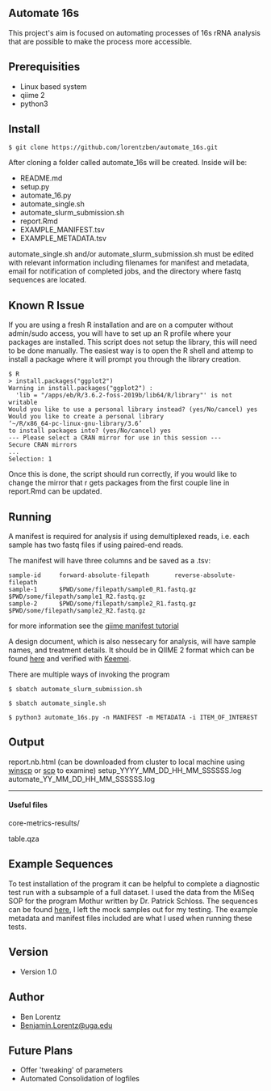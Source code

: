 Automate 16s
-------------------------------------------------
This project's aim is focused on automating processes of 16s rRNA analysis that are possible to make the process more accessible. 

## Prerequisities
* Linux based system
* qiime 2
* python3 

## Install

```shell
$ git clone https://github.com/lorentzben/automate_16s.git
```

After cloning a folder called automate_16s will be created. Inside will be: 
* README.md
* setup.py
* automate_16.py
* automate_single.sh
* automate_slurm_submission.sh
* report.Rmd
* EXAMPLE_MANIFEST.tsv
* EXAMPLE_METADATA.tsv

automate_single.sh and/or automate_slurm_submission.sh must be edited with relevant information including filenames for manifest and metadata, email for notification of completed jobs, and the directory where fastq sequences are located. 

## Known R Issue
If you are using a fresh R installation and are on a computer without admin/sudo access, you will have to set up an R profile where your packages are installed. This script does not setup the library, this will need to be done manually. The easiest way is to open the R shell and attemp to install a package where it will prompt you through the library creation. 
```shell
$ R
> install.packages("ggplot2")
Warning in install.packages("ggplot2") :
  'lib = "/apps/eb/R/3.6.2-foss-2019b/lib64/R/library"' is not writable
Would you like to use a personal library instead? (yes/No/cancel) yes
Would you like to create a personal library
‘~/R/x86_64-pc-linux-gnu-library/3.6’
to install packages into? (yes/No/cancel) yes
--- Please select a CRAN mirror for use in this session ---
Secure CRAN mirrors
...
Selection: 1 
```
Once this is done, the script should run correctly, if you would like to change the mirror that r gets packages from the first couple line in report.Rmd can be updated. 

## Running 
A manifest is required for analysis if using demultiplexed reads, i.e. each sample has two fastq files if using paired-end reads. 

The manifest will have three columns and be saved as a .tsv:
```shell
sample-id     forward-absolute-filepath       reverse-absolute-filepath
sample-1      $PWD/some/filepath/sample0_R1.fastq.gz  $PWD/some/filepath/sample1_R2.fastq.gz
sample-2      $PWD/some/filepath/sample2_R1.fastq.gz  $PWD/some/filepath/sample2_R2.fastq.gz
```
for more information see the [qiime manifest tutorial](https://docs.qiime2.org/2020.8/tutorials/importing/)

A design document, which is also nessecary for analysis, will have sample names, and treatment details. It should be in QIIME 2 format which can be found [here](https://docs.qiime2.org/2020.8/tutorials/metadata/) and verified with [Keemei](https://keemei.qiime2.org/). 

There are multiple ways of invoking the program
```shell
$ sbatch automate_slurm_submission.sh 

$ sbatch automate_single.sh

$ python3 automate_16s.py -n MANIFEST -m METADATA -i ITEM_OF_INTEREST

```

## Output

report.nb.html (can be downloaded from cluster to local machine using [winscp](https://winscp.net/eng/docs/task_download) or [scp](https://www.garron.me/en/articles/scp.html) to examine)
setup_YYYY_MM_DD_HH_MM_SSSSSS.log
automate_YY_MM_DD_HH_MM_SSSSSS.log

---

#### Useful files

core-metrics-results/

table.qza

## Example Sequences
To test installation of the program it can be helpful to complete a diagnostic test run with a subsample of a full dataset. I used the data from the MiSeq SOP for the program Mothur written by Dr. Patrick Schloss. The sequences can be found [here](https://mothur.s3.us-east-2.amazonaws.com/wiki/miseqsopdata.zip), I left the mock samples out for my testing. The example metadata and manifest files included are what I used when running these tests. 

## Version
* Version 1.0

## Author
* Ben Lorentz
* Benjamin.Lorentz@uga.edu

## Future Plans
* Offer 'tweaking' of parameters
* Automated Consolidation of logfiles